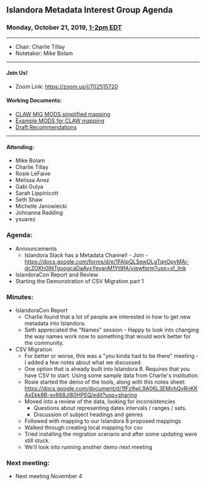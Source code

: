 ## Islandora Metadata Interest Group Agenda
### Monday, October 21, 2019, [1-2pm EDT](http://www.thetimezoneconverter.com/?t=1%20pm&tz=Toronto&)

---
* Chair: Charlie Tillay
* Notetaker: Mike Bolam
---

#### Join Us!
* Zoom Link: https://zoom.us/j/702515720

#### Working Documents:
* [CLAW MIG MODS simplified mapping](https://docs.google.com/spreadsheets/d/18u2qFJ014IIxlVpM3JXfDEFccwBZcoFsjbBGpvL0jJI/edit#gid=0)
* [Example MODS for CLAW mapping](https://docs.google.com/spreadsheets/d/1C2Xie7HUDSgRT5v4ldoJvlNdoXz2GHAPvL3PE3TOKW8/edit#gid=1829081124)
* [Draft Recommendations](https://docs.google.com/document/d/15qSO9YcALtYSqd6CUuGx0t8FwUJ5pPwVPz0PA5rU898/edit#heading=h.f9r6knw0rjvu)
---

#### Attending:
* Mike Bolam
* Charlie Tillay
* Rosie LeFaive
* Melissa Anez
* Gabi Gulya
* Sarah Lippinicott
* Seth Shaw
* Michelle Janowiecki
* Johnanna Radding
* ysuarez

### Agenda:
* Announcements
  * Islandora Slack has a Metadata Channel! - Join - https://docs.google.com/forms/d/e/1FAIpQLSewDLgTqnOpvMAj-dcZOKh0lNTgoogcaDaAyxYevanM1Yt9fA/viewform?usp=sf_link
* IslandoraCon Report and Review
* Starting the Demonstration of CSV Migration part 1

### Minutes:
* IslandoraCon Report
  * Charlie found that a lot of people are interested in how to get new metadata into Islandora. 
  * Seth appreciated the "Names" session - Happy to look into changing the way names work now to something that would work better for the community.
* CSV Migration
  * For better or worse, this was a "you kinda had to be there" meeting - I added a few notes about what we discussed.
  * One option that is already built into Islandora 8. Requires that you have CSV to start. Using some sample data from Charlie's institution.
  * Rosie started the demo of the tools, along with this notes sheet: https://docs.google.com/document/d/1fFz9wL9A06L3EMvhQyRnKKAxEkk8B-sv668Jl80HPEQ/edit?usp=sharing
  * Moved into a review of the data, looking for inconsistencies
    * Questions about representing dates intervals / ranges / sets.
    * Discussion of subject headings and genres
  * Followed with mapping to our Islandora 8 proposed mappings
  * Walked through creating local mapping for csv
  * Tried installing the migration scenario and after some updating were still stuck.
  * We'll look into running another demo next meeting 

### Next meeting:
* Next meeting November 4

